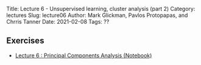 Title: Lecture 6 - Unsupervised learning, cluster analysis (part 2)
Category: lectures
Slug: lecture06
Author: Mark Glickman, Pavlos Protopapas, and Chrris Tanner
Date: 2021-02-08
Tags: ??

## Exercises
- [Lecture 6 : Principal Components Analysis (Notebook)]({filename}notebook/L2_1.ipynb)